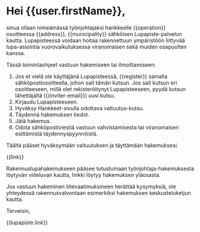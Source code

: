 # Hei {{user.firstName}},

sinua ollaan nime&auml;m&auml;ss&auml; ty&ouml;njohtajaksi hankkeelle {{operation}} osoitteessa {{address}}, {{municipality}} s&auml;hk&ouml;isen Lupapiste-palvelun kautta. Lupapisteess&auml; voidaan hoitaa rakennettuun ymp&auml;rist&ouml;&ouml;n liittyv&auml;&auml; lupa-asiointia vuorovaikutuksessa viranomaisen sek&auml; muiden osapuolten kanssa.

T&auml;ss&auml; toimintaohjeet vastuun hakemiseen tai ilmoittamiseen:

1. Jos et viel&auml; ole k&auml;ytt&auml;j&auml;n&auml; Lupapisteess&auml;, {{register}} samalla s&auml;hk&ouml;postiosoitteella, johon sait t&auml;m&auml;n kutsun. Jos sait kutsun eri osoitteeseen, mill&auml; olet rekister&ouml;itynyt Lupapisteeseen, pyyd&auml; kutsun l&auml;hett&auml;j&auml;lt&auml; ({{inviter-email}}) uusi kutsu.
2. Kirjaudu Lupapisteeseen.
3. Hyv&auml;ksy Hankkeet-sivulla odottava valtuutus-kutsu.
4. T&auml;ydenn&auml; hakemuksen tiedot.
5. J&auml;t&auml; hakemus.
6. Odota s&auml;hk&ouml;postiviesti&auml; vastuun vahvistamisesta tai viranomaisen esitt&auml;mist&auml; t&auml;ydennyspyynn&ouml;ist&auml;.

T&auml;&auml;lt&auml; p&auml;&auml;set hyv&auml;ksym&auml;&auml;n valtuutuksen ja t&auml;ytt&auml;m&auml;&auml;n hakemuksesi.

{{link}}

Rakennuslupahakemukseen p&auml;&auml;see tutustumaan ty&ouml;njohtaja-hakemuksesta l&ouml;ytyv&auml;n viiteluvan kautta, linkki l&ouml;ytyy hakemuksen yl&auml;osasta.

Jos vastuun hakeminen liitevaatimuksineen her&auml;tt&auml;&auml; kysymyksi&auml;, ole yhteydess&auml; rakennusvalvontaan esimerkiksi hakemuksen keskusteluketjun kautta.

Terveisin,

{{lupapiste.link}}
